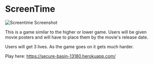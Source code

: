 # ScreenTime

![Screentime Screenshot](https://user-images.githubusercontent.com/48599109/191107392-856aff1e-8873-44d0-813f-2a6dfd47af8e.png)

This is a game similar to the higher or lower game. Users will be given movie posters and will have to place them by the movie's release date.

Users will get 3 lives. As the game goes on it gets much harder.

Play here: https://secure-basin-13180.herokuapp.com/
